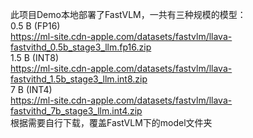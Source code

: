此项目Demo本地部署了FastVLM，一共有三种规模的模型：  
0.5 B (FP16)  
https://ml-site.cdn-apple.com/datasets/fastvlm/llava-fastvithd_0.5b_stage3_llm.fp16.zip  
1.5 B (INT8)  
https://ml-site.cdn-apple.com/datasets/fastvlm/llava-fastvithd_1.5b_stage3_llm.int8.zip  
7 B (INT4)  
https://ml-site.cdn-apple.com/datasets/fastvlm/llava-fastvithd_7b_stage3_llm.int4.zip  
根据需要自行下载，覆盖FastVLM下的model文件夹

